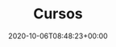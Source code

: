 ---
title : "Cursos"
alternativeTitle: "Guías de Estudio"
description: ""
description_2: "Guías de estudio con referencias a"
description_3: "libros y listas de reproducción de videos."
lead: "En los últimos meses hemos ido publicando varias guías de estudio, estas comprenden principalmente de dos secciones: libros y canales de Youtube. Todavía no hemos terminado con ellos. A lo largo del año haremos varias actualizaciones en respuesta a los comentarios que recibiremos de ustedes."
date: 2020-10-06T08:48:23+00:00
lastmod:
  - :git
  - lastmod
  - date
  - publishDate
draft: false
images: []
alias: ["/cursos/introduccion"]
math: false
---